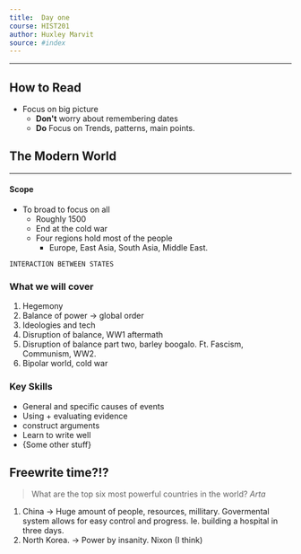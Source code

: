 ```yaml
---
title:  Day one 
course: HIST201 
author: Huxley Marvit
source: #index
---
```


---

## How to Read
- Focus on big picture
	- **Don't** worry about remembering dates
	- **Do** Focus on Trends, patterns, main points.


## The Modern World
---
#### Scope 
- To broad to focus on all
	- Roughly 1500
	- End at the cold war
	- Four regions hold most of the people
		- Europe, East Asia, South Asia, Middle East.

`INTERACTION BETWEEN STATES`

### What we will cover
1. Hegemony 
2. Balance of power -> global order 
3. Ideologies and tech 
4. Disruption of balance, WW1 aftermath 
5. Disruption of balance part two, barley boogalo. Ft. Fascism, Communism, WW2. 
6. Bipolar world, cold war


### Key Skills

- General and specific causes of events 
- Using + evaluating evidence
- construct arguments 
- Learn to write well
- {Some other stuff}



## Freewrite time?!?
> What are the top six most powerful countries in the world? 
> *Arta*

1. China -> Huge amount of people, resources, millitary. Govermental system allows for easy control and progress. Ie. building a hospital in three days.
2. North Korea. -> Power by insanity. Nixon (I think) 














